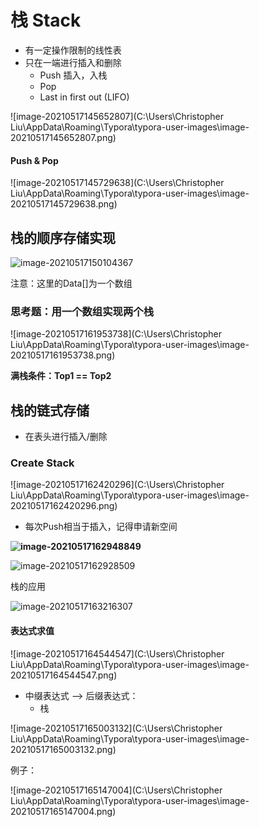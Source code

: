 # 栈 Stack

- 有一定操作限制的线性表
- 只在一端进行插入和删除
  - Push 插入，入栈
  - Pop 
  - Last in first out (LIFO)

![image-20210517145652807](C:\Users\Christopher Liu\AppData\Roaming\Typora\typora-user-images\image-20210517145652807.png)

#### Push & Pop

![image-20210517145729638](C:\Users\Christopher Liu\AppData\Roaming\Typora\typora-user-images\image-20210517145729638.png)

## 栈的顺序存储实现

<img src="C:\Users\Christopher Liu\AppData\Roaming\Typora\typora-user-images\image-20210517150104367.png" alt="image-20210517150104367"  />

注意：这里的Data[]为一个数组  

### 思考题：用一个数组实现两个栈

![image-20210517161953738](C:\Users\Christopher Liu\AppData\Roaming\Typora\typora-user-images\image-20210517161953738.png)

**满栈条件：Top1 == Top2**



## 栈的链式存储

* 在表头进行插入/删除

### Create Stack

![image-20210517162420296](C:\Users\Christopher Liu\AppData\Roaming\Typora\typora-user-images\image-20210517162420296.png)

* 每次Push相当于插入，记得申请新空间

**<img src="C:\Users\Christopher Liu\AppData\Roaming\Typora\typora-user-images\image-20210517162948849.png" alt="image-20210517162948849"  />**

<img src="C:\Users\Christopher Liu\AppData\Roaming\Typora\typora-user-images\image-20210517162928509.png" alt="image-20210517162928509"  />

栈的应用

<img src="C:\Users\Christopher Liu\AppData\Roaming\Typora\typora-user-images\image-20210517163216307.png" alt="image-20210517163216307"  />

#### 表达式求值

![image-20210517164544547](C:\Users\Christopher Liu\AppData\Roaming\Typora\typora-user-images\image-20210517164544547.png)

* 中缀表达式 --> 后缀表达式：
  * 栈

![image-20210517165003132](C:\Users\Christopher Liu\AppData\Roaming\Typora\typora-user-images\image-20210517165003132.png)

例子：

![image-20210517165147004](C:\Users\Christopher Liu\AppData\Roaming\Typora\typora-user-images\image-20210517165147004.png)



